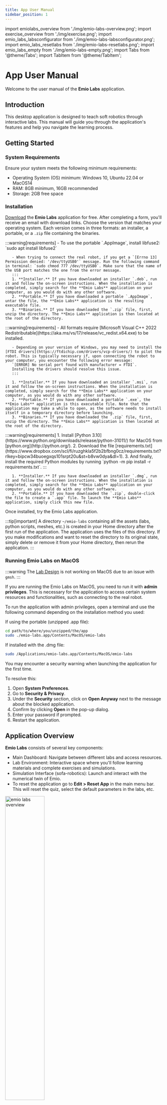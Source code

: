 ```yaml
---
title: App User Manual
sidebar_position: 1
---
```


import emiolabs_overview from './img/emio-labs-overview.png';
import exercise_overview from './img/exercise.png';
import emio_labs_labsconfigurator from './img/emio-labs-labsconfigurator.png';
import emio_labs_resetlabs from './img/emio-labs-resetlabs.png';
import emio_labs_empty from './img/emio-labs-empty.png';
import Tabs from '@theme/Tabs';
import TabItem from '@theme/TabItem';

# App User Manual

Welcome to the user manual of the **Emio Labs** application.

## Introduction

This desktop application is designed to teach soft robotics through interactive labs. This manual will guide you through the application's features and help you navigate the learning process.

## Getting Started

### System Requirements

Ensure your system meets the following minimum requirements:

- Operating System (OS) minimum: Windows 10, Ubuntu 22.04 or MacOS14
- RAM: 8GB minimum, 16GB recommended
- Storage: 2GB free space

### Installation

[Download](https://mailchi.mp/compliance-robotics.com/download-emio-labs) the **Emio Labs** application for free. After completing a form, you'll receive an email with download links. Choose the version that matches your operating system. Each version comes in three formats: an installer, a portable, or a `.zip` file containing the binaries.

<Tabs className="unique-tabs" groupId="operating-systems">
  <TabItem value="linux" label="Linux" default>
       :::warning[requirements]
       - To use the portable `.AppImage`, install libfuse2: `sudo apt install libfuse2`

       - When trying to connect the real robot, if you get a `[Errno 13] Permission denied: '/dev/ttyUSB0'` message. Run the following command in terminal: `sudo chmod 777 /dev/ttyUSB0`. Make sure that the name of the USB port matches the one from the error message.
       ::: 
       1. **Installer.** If you have downloaded an installer `.deb`, run it and follow the on-screen instructions. When the installation is completed, simply search for the **Emio Labs** application on your computer, as you would do with any other software.
       2. **Portable.** If you have downloaded a portable `.AppImage`, untar the file, the **Emio Labs** application is the resulting executable file.   
       3. **Binaries.** If you have downloaded the `.zip` file, first, unzip the directory. The **Emio Labs** application is then located at the root of the directory. 
  </TabItem>
  <TabItem value="windows" label="Windows">
       :::warning[requirements]
       - All formats require [Microsoft Visual C++ 2022 Redistributable](https://aka.ms/vs/17/release/vc_redist.x64.exe) to be installed.

       - Depending on your version of Windows, you may need to install the [FTDI drivers](https://ftdichip.com/drivers/vcp-drivers/) to pilot the robot. This is typically necessary if, upon connecting the robot to your computer, you encounter the following error message:  
       `[ERROR] No serial port found with manufacturer = FTDI`.  
       Installing the drivers should resolve this issue.
       :::   

       1. **Installer.** If you have downloaded an installer `.msi`, run it and follow the on-screen instructions. When the installation is completed, simply search for the **Emio Labs** application on your computer, as you would do with any other software.
       2. **Portable.** If you have downloaded a portable `.exe`, the **Emio Labs** application is this executable file. Note that the application may take a while to open, as the software needs to install itself in a temporary directory before launching.   
       3. **Binaries.** If you have downloaded the `.zip` file, first, unzip the directory. The **Emio Labs** application is then located at the root of the directory. 

  </TabItem>
  <TabItem value="macos" label="MacOS">
       :::warning[requirements]
       1. Install [Python 3.10](https://www.python.org/downloads/release/python-31011/) for MacOS from [python.org](http://python.org/). 
       2. Download the file [requirements.txt](https://www.dropbox.com/scl/fi/ruzghkla5f2b2bfbng0cz/requirements.txt?rlkey=bipcw34buoegxqs101srpt20u&st=b8vw0dya&dl=1).
       3. And finally, install the required Python modules by running `python -m pip install -r requirements.txt`.
       :::

       1. **Installer.** If you have downloaded an installer `.dmg`, run it and follow the on-screen instructions. When the installation is completed, simply search for the **Emio Labs** application on your computer, as you would do with any other software.
       2. **Portable.** If you have downloaded the `.zip`, double-click the file to create a `.app` file. To launch the **Emio Labs** application, simply click this new file. 
  </TabItem>
</Tabs>

Once installed, try the Emio Labs application. 


:::tip[important]
A directory <code>~/emio-labs</code> containing all the assets (labs, python scripts, meshes, etc.) is created in your Home directory after the first run of the application. The application uses the files of this directory. If you make modifications and want to reset the directory to its original state, simply delete or remove it from your Home directory, then rerun the application.
:::

### Running Emio Labs on MacOS
:::warning
The [Lab Design](https://docs-support.compliance-robotics.com/docs/v25.06/Users/EmioLabs/find-labs/#lab---design) is not working on MacOS due to an issue with `gmsh`.
:::

If you are running the Emio Labs on MacOS, you need to run it with **admin privileges**. This is necessary for the application to access certain system resources and functionalities, such as connecting to the real robot.

To run the application with admin privileges, open a terminal and use the following command depending on the installation method you used:

If using the portable (unzipped .app file): 
```bash
cd path/to/where/you/unzipped/the/app
sudo ./emio-labs.app/Contents/MacOS/emio-labs
```

If installed with the .dmg file:
```bash
sudo /Applications/emio-labs.app/Contents/MacOS/emio-labs
```

You may encounter a security warning when launching the application for the first time. 

To resolve this:
1. Open **System Preferences**.
2. Go to **Security & Privacy**.
3. Under the **Security** section, click on **Open Anyway** next to the message about the blocked application.
4. Confirm by clicking **Open** in the pop-up dialog.
5. Enter your password if prompted.
6. Restart the application.

## Application Overview

**Emio Labs** consists of several key components:

- Main Dashboard: Navigate between different labs and access resources.
- Lab Environment: Interactive space where you'll follow learning materials and complete exercises and simulations.
- Simulation Interface (sofa-robotics): Launch and interact with the numerical twin of Emio.
- To reset the application go to **Edit > Reset App** in the main menu bar. This will reset the quiz, select the default parameters in the labs, etc.

<img className="centered" src={emiolabs_overview} width="50%" alt="emio labs overview"/>
<figcaption>The **Emio Labs** application on the Introduction page. The main dashboard is located at the top of each page.</figcaption>



## Navigating the Labs

The original content of **Emio Labs** created by Compliance Robotics offers a series of labs covering various aspects of soft robotics:

- Modeling
- Inverse Kinematics
- Pick & Place
- Design 
- Closed Loop

To access a lab:

1. Click on the desired lab from the main dashboard.
2. Read the lab overview and objectives.
3. Follow the step-by-step instructions within each lab.

If you want to create your own content, you can follow this [documentation](create-your-lab.md). 

## Managing the Labs
Since Emio Labs v25.12, you can add and reorder labs into the app via the **Labs Configurator** and the **Reset Labs** window.

The **Labs Configurator** lists all the labs available for Emio Labs that are in the `path/to/home/emio-labs/version/assets/labs` folder.
From there, you can **activate** a lab to be viewed in the app and **reorder** the labs by checking and drag and dropping the lab cards.


### Adding a Lab 
With the **Labs Configurator**, you can also add labs to the application.

:::tip
A lab should follow the [Lab Empty](https://github.com/SofaComplianceRobotics/Emio.lab_empty) template.
:::

To open the configurator, click on **Labs>Configure Labs** in the top menu bar.

<img className="centered" src={emio_labs_labsconfigurator} width="70%" alt="overview of the labs configurator window"/>
<figcaption>The labs configurator of the **Emio Labs** application. Remove, add, or organize the labs.</figcaption>

You can add a lab by inputting either of the following in the text input:
- A local path on your computer to a folder containing the lab material;
     - e.g., _/home/username/path/to/a/lab/folder_
- A link (`http` or `https`) to a `zip` archive.
     - e.g., _https://github.com/SofaComplianceRobotics/Emio.lab_empty/archive/refs/heads/main.zip_

<img className="centered" src={emio_labs_empty} width="70%" alt="how to get a link to a zip archive on GitHub"/>
<figcaption>Getting a link to a zip archive on GitHub.</figcaption>

Then click on the **Add** button to add the lab to the list of available labs for Emio Labs. This will copy the folder from the input into the `path/to/home/emio-labs/version/assets/labs` folder.

By default, the lab will be checked and added to the application. If you want to remove it to the Emio Labs app, click on the checkbox.

### Resetting the Labs
You can reset the labs content by opening the **Reset Labs** window by clicking the **Labs>Reset Labs**. Resetting a lab means copying back the original content of the labs into the `path/to/home/emio-labs/version/assets/labs` folder. This way, if you made changes to the labs material, you can easily come back to the initial state.

In the window, either select the labs you want to reset and click the **Reset Selected** button or simply click the **Reset All** button to reset all the labs.


<img className="centered" src={emio_labs_resetlabs} width="70%" alt="overview of the reset labs window"/>
<figcaption>Resetting the labs from the application.</figcaption>

:::tip[important]
Note: You can only reset the labs that have been added with the Labs Configurator or the core labs.
:::

## Using the Simulation Software

The simulation software provides a numerical twin of Emio for experimentation:

- Each lab contains exercise sections within you could be asked to launch the simulation corresponding to the exercise.
- To launch the simulation, click the **SOFA** button within the section.
- For information about the simulation software, follow the [SOFA Robotics docs](../SOFARobotics/GUI-user-manual.md).

<img className="centered" src={exercise_overview} width="50%" alt="overview of an exercise section"/>
<figcaption>Example of a lab exercise. Notice the SOFA button at the bottom of the section. Follow the instructions and click on this button to launch the simulation of the exercise.</figcaption>

## Piloting the Real Device

After completing the requirements in simulation, you may have the opportunity to pilot the real soft robot:

- Ensure the physical device is properly connected and powered on.
- Toggle the "Simulation/Robot" button at the top of the simulation software to establish a connection between the simulator and the real device. When in "Robot" mode, pressing the play button will send simulation commands directly to the real device. 
- And finally use the interface controls to pilote Emio (see the [SOFA Robotics docs](../SOFARobotics/GUI-user-manual.md)).

## Sandbox

The **Emio Labs** application offers a sandbox mode which allow you to set up Emio exactly as you want. Using the original set of legs and connectors or your own designed parts. In the main dashboard click on the Sandbox link to open the corresponding page: 

1. Follow the instructions to help you set up your Emio and the numerical twin.
2. Launch the corresponding simulation by clicking on the SOFA button as usual, and enjoy.

## Additional Resources

Access supplementary materials through this website, including:

- [FAQs](faq.md)

For additional help or inquiries, please contact our support team using this [form](/emio-support-form).
